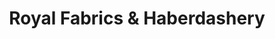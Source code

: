 ---
title: "Royal Fabrics & Haberdashery"
url: /leamington-spa/royal-fabrics-and-haberdashery/
shop: sewing
---